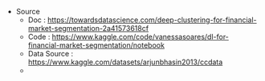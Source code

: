 * Source
  - Doc : https://towardsdatascience.com/deep-clustering-for-financial-market-segmentation-2a41573618cf
  - Code : https://www.kaggle.com/code/vanessasoares/dl-for-financial-market-segmentation/notebook
  - Data Source : https://www.kaggle.com/datasets/arjunbhasin2013/ccdata
  - 
